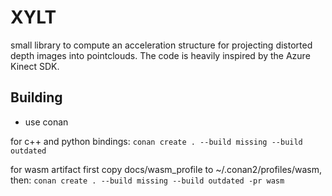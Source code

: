 XYLT 
====

small library to compute an acceleration structure for projecting distorted depth images into pointclouds.
The code is heavily inspired by the Azure Kinect SDK.

Building
--------

- use conan

for c++ and python bindings:
```conan create . --build missing --build outdated```

for wasm artifact first copy docs/wasm_profile to ~/.conan2/profiles/wasm, then:
```conan create . --build missing --build outdated -pr wasm```
